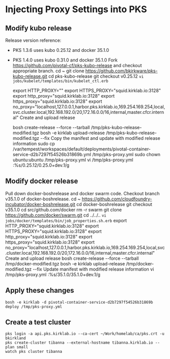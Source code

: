 # Injecting Proxy Settings into PKS
## Modify kubo release
Release version reference:
* PKS 1.3.6 uses kubo 0.25.12 and docker 35.1.0
* PKS 1.4.0 uses kubo 0.31.0 and docker 35.1.0
Fork https://github.com/pivotal-cf/pks-kubo-release and checkout appropriate branch.
    cd ~
    git clone https://github.com/bkirkware/pks-kubo-release.git
    cd pks-kubo-release
    git checkout v0.25.12
`vi jobs/kubelet/templates/bin/kubelet_ctl.erb`
    
    export HTTP_PROXY="<proxy url>"
    export HTTPS_PROXY="squid.kirklab.io:3128"
    export http_proxy="squid.kirklab.io:3128"
    export https_proxy="squid.kirklab.io:3128"
    export no_proxy="localhost,127.0.0.1,harbor.pks.kirklab.io,169.254.169.254,local,svc.cluster.local,192.168.192.0/20,172.16.0.0/16,internal,master.cfcr.internal"
Create and upload release
    
    bosh create-release --force --tarball /tmp/pks-kubo-release-modified.tgz
    bosh -e kirklab upload-release /tmp/pks-kubo-release-modified.tgz --fix
Copy the manifest and update with modified release information
    sudo cp /var/tempest/workspaces/default/deployments/pivotal-container-service-d2b7297f54526b31869b.yml /tmp/pks-proxy.yml
    sudo chown ubuntu:ubuntu /tmp/pks-proxy.yml
    vi /tmp/pks-proxy.yml
    :%s/0.25.12/0.25.0+dev.1/g
## Modify docker release
Pull down docker-boshrelease and docker swarm code. Checkout branch v35.1.0 of docker-boshrelease.
    cd ~
    https://github.com/cloudfoundry-incubator/docker-boshrelease.git
    cd docker-boshrelease
    git checkout v35.1.0
    cd src/github.com/docker
    rm -r swarm
    git clone https://github.com/docker/swarm.git
    cd ../../..
`vi jobs/docker/templates/bin/job_properties.sh.erb`
    export HTTP_PROXY="squid.kirklab.io:3128"
    export HTTPS_PROXY="squid.kirklab.io:3128"
    export http_proxy="squid.kirklab.io:3128"
    export https_proxy="squid.kirklab.io:3128"
    export no_proxy="localhost,127.0.0.1,harbor.pks.kirklab.io,169.254.169.254,local,svc.cluster.local,192.168.192.0/20,172.16.0.0/16,internal,master.cfcr.internal"
Create and upload release
    bosh create-release --force --tarball /tmp/docker-modified.tgz
    bosh -e kirklab upload-release /tmp/docker-modified.tgz --fix
Update manifest with modified release information
    vi /tmp/pks-proxy.yml
    :%s/35.1.0/35.1.0+dev.1/g
## Apply these changes
    bosh -e kirklab -d pivotal-container-service-d2b7297f54526b31869b deploy /tmp/pks-proxy.yml
## Create a test cluster
    pks login -a api.pks.kirklab.io --ca-cert ~/Work/homelab/ca/pks.crt -u bkirkland
    pks create-cluster tibanna --external-hostname tibanna.kirklab.io --plan small
    watch pks cluster tibanna

